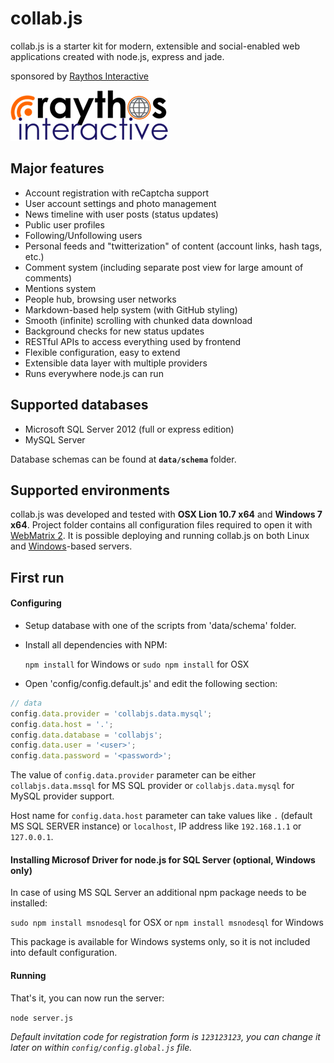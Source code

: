 collab.js
=========

collab.js is a starter kit for modern, extensible and social-enabled web applications created with node.js, express and jade.

sponsored by  [Raythos Interactive](http://raythos.com/)

[![Raythos Interactive](public/images/raythos.png)](http://raythos.com)

## Major features

- Account registration with reCaptcha support
- User account settings and photo management
- News timeline with user posts (status updates)
- Public user profiles
- Following/Unfollowing users
- Personal feeds and "twitterization" of content (account links, hash tags, etc.)
- Comment system (including separate post view for large amount of comments)
- Mentions system
- People hub, browsing user networks
- Markdown-based help system (with GitHub styling)
- Smooth (infinite) scrolling with chunked data download
- Background checks for new status updates
- RESTful APIs to access everything used by frontend
- Flexible configuration, easy to extend
- Extensible data layer with multiple providers
- Runs everywhere node.js can run

## Supported databases

- Microsoft SQL Server 2012 (full or express edition)
- MySQL Server

Database schemas can be found at **```data/schema```** folder.

## Supported environments

collab.js was developed and tested with **OSX Lion 10.7 x64** and **Windows 7 x64**. Project folder contains all configuration files required to open it with [WebMatrix 2](http://www.microsoft.com/web/webmatrix/). It is possible deploying and running collab.js on both Linux and [Windows](http://goo.gl/Pn44P)-based servers.

## First run

#### Configuring

* Setup database with one of the scripts from 'data/schema' folder.
* Install all dependencies with NPM:

  ```npm install``` for Windows or ```sudo npm install``` for OSX

* Open 'config/config.default.js' and edit the following section:

```javascript
// data
config.data.provider = 'collabjs.data.mysql';
config.data.host = '.';
config.data.database = 'collabjs';
config.data.user = '<user>';
config.data.password = '<password>';
```
The value of ```config.data.provider``` parameter can be either ```collabjs.data.mssql``` for MS SQL provider or ```collabjs.data.mysql``` for MySQL provider support.

Host name for ```config.data.host``` parameter can take values like ```.``` (default MS SQL SERVER instance) or ```localhost```, IP address like ```192.168.1.1``` or ```127.0.0.1```.

#### Installing Microsof Driver for node.js for SQL Server (optional, Windows only)

In case of using MS SQL Server an additional npm package needs to be installed:

```sudo npm install msnodesql``` for OSX or ```npm install msnodesql``` for Windows

This package is available for Windows systems only, so it is not included into default configuration.

#### Running

That's it, you can now run the server:

```node server.js```

*Default invitation code for registration form is ```123123123```, you can change it later on within ```config/config.global.js``` file.*
